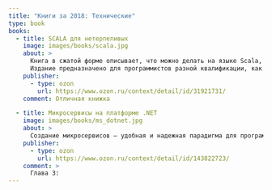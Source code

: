 ```yaml
---
title: "Книги за 2018: Технические"
type: book
books:
  - title: SCALA для нетерпеливых
    image: images/books/scala.jpg
    about: >
      Книга в сжатой форме описывает, что можно делать на языке Scala, и как это делать. Кей Хорстманн (Cay Horstmann), основной автор всемирного бестселлера Соге Java, даст быстрое и практическое введение в язык программирования, основанное на примерах программного кода. Он знакомит читателя с концепциями языка Scala и приемами программирования небольшими "порциями", что позволяет быстро осваивать их и применять на практике. Практические примеры помогут вам пройти все стадии компетентности, от новичка до эксперта. 
      Издание предназначено для программистов разной квалификации, как знакомых с языком Scala, так и впервые изучающих языки функционального программирования.
    publisher:
      - type: ozon
        url: https://www.ozon.ru/context/detail/id/31921731/
    comment: Отличная книжка

  - title: Микросервисы на платформе .NET
    image: images/books/ms_dotnet.jpg
    about: >
      Создание микросервисов – удобная и надежная парадигма для программирования легких отказоустойчивых приложений. В этой книге подробно и интересно рассмотрены тонкости построения микросервисов на платформе .NET с применением таких популярных технологий как Nancy и OWIN. Книга учитывает тонкости работы на платформе .NET Core и будет интересна всем, кому требуется эффективно и быстро решать нетривиальные задачи при работе с растущими системами.
    publisher:
      - type: ozon
        url: https://www.ozon.ru/context/detail/id/143822723/
    comment: >
      Глава 3: 
---
```

